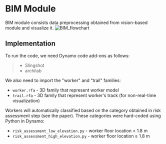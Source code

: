 # BIM Module
BIM module consists data preprocessing obtained from vision-based module and visualize it.
![BIM_flowchart](https://github.com/almosenja/Safety-BIM-Vision/assets/94098493/713fa066-f674-4219-abd1-ae3374efbcc9)

## Implementation
To run the code, we need Dynamo code add-ons as follows:
> * Slingshot
> * archilab

We also need to import the "worker" and "trail" families:
* `worker.rfa` - 3D family that represent worker model
* `trail.rfa` - 3D family that represent worker's track (for non-real-time visualization)

Workers will automatically classified based on the category obtained in risk assessment step (see the paper). These categories were hard-coded using Python in Dynamo:
* `risk_assessment_low_elevation.py` - worker floor location < 1.8 m
* `risk_assessment_high_elevation.py` - worker floor location ≥  1.8 m

